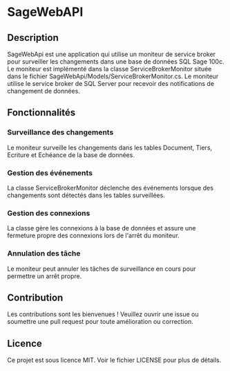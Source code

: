 # SageWebAPI

## Description

SageWebApi est une application qui utilise un moniteur de service broker pour surveiller les changements dans une base de données SQL Sage 100c. Le moniteur est implémenté dans la classe 
ServiceBrokerMonitor située dans le fichier SageWebApi/Models/ServiceBrokerMonitor.cs. Le moniteur utilise le service broker de SQL Server pour recevoir des notifications de changement de données. 

## Fonctionnalités

### Surveillance des changements
Le moniteur surveille les changements dans les tables Document, Tiers, Ecriture et Echéance de la base de données.

### Gestion des événements
 La classe ServiceBrokerMonitor déclenche des événements lorsque des changements sont détectés dans les tables surveillées.

 ### Gestion des connexions
 La classe gère les connexions à la base de données et assure une fermeture propre des connexions lors de l'arrêt du moniteur.

 ### Annulation des tâche
 Le moniteur peut annuler les tâches de surveillance en cours pour permettre un arrêt propre.


 ## Contribution
 Les contributions sont les bienvenues ! Veuillez ouvrir une issue ou soumettre une pull request pour toute amélioration ou correction.

 ## Licence
 Ce projet est sous licence MIT. Voir le fichier LICENSE pour plus de détails.